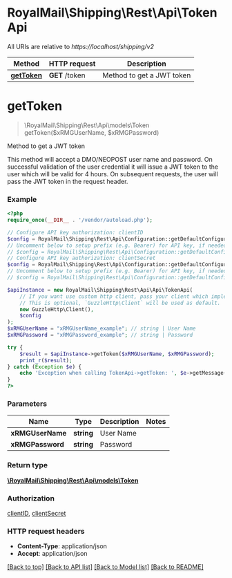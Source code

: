 # RoyalMail\Shipping\Rest\Api\TokenApi

All URIs are relative to *https://localhost/shipping/v2*

Method | HTTP request | Description
------------- | ------------- | -------------
[**getToken**](TokenApi.md#getToken) | **GET** /token | Method to get a JWT token


# **getToken**
> \RoyalMail\Shipping\Rest\Api\models\Token getToken($xRMGUserName, $xRMGPassword)

Method to get a JWT token

This method will accept a DMO/NEOPOST user name and password. On successful validation of the user credential it will issue a JWT token to the user which will be valid for 4 hours. On subsequent requests, the user will pass the JWT token in the request header.

### Example
```php
<?php
require_once(__DIR__ . '/vendor/autoload.php');

// Configure API key authorization: clientID
$config = RoyalMail\Shipping\Rest\Api\Configuration::getDefaultConfiguration()->setApiKey('X-IBM-Client-Id', 'YOUR_API_KEY');
// Uncomment below to setup prefix (e.g. Bearer) for API key, if needed
// $config = RoyalMail\Shipping\Rest\Api\Configuration::getDefaultConfiguration()->setApiKeyPrefix('X-IBM-Client-Id', 'Bearer');
// Configure API key authorization: clientSecret
$config = RoyalMail\Shipping\Rest\Api\Configuration::getDefaultConfiguration()->setApiKey('X-IBM-Client-Secret', 'YOUR_API_KEY');
// Uncomment below to setup prefix (e.g. Bearer) for API key, if needed
// $config = RoyalMail\Shipping\Rest\Api\Configuration::getDefaultConfiguration()->setApiKeyPrefix('X-IBM-Client-Secret', 'Bearer');

$apiInstance = new RoyalMail\Shipping\Rest\Api\Api\TokenApi(
    // If you want use custom http client, pass your client which implements `GuzzleHttp\ClientInterface`.
    // This is optional, `GuzzleHttp\Client` will be used as default.
    new GuzzleHttp\Client(),
    $config
);
$xRMGUserName = "xRMGUserName_example"; // string | User Name
$xRMGPassword = "xRMGPassword_example"; // string | Password

try {
    $result = $apiInstance->getToken($xRMGUserName, $xRMGPassword);
    print_r($result);
} catch (Exception $e) {
    echo 'Exception when calling TokenApi->getToken: ', $e->getMessage(), PHP_EOL;
}
?>
```

### Parameters

Name | Type | Description  | Notes
------------- | ------------- | ------------- | -------------
 **xRMGUserName** | **string**| User Name |
 **xRMGPassword** | **string**| Password |

### Return type

[**\RoyalMail\Shipping\Rest\Api\models\Token**](../Model/Token.md)

### Authorization

[clientID](../../README.md#clientID), [clientSecret](../../README.md#clientSecret)

### HTTP request headers

 - **Content-Type**: application/json
 - **Accept**: application/json

[[Back to top]](#) [[Back to API list]](../../README.md#documentation-for-api-endpoints) [[Back to Model list]](../../README.md#documentation-for-models) [[Back to README]](../../README.md)

